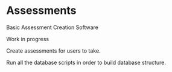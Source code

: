 # Assessments
Basic Assessment Creation Software

Work in progress

Create assessments for users to take.

Run all the database scripts in order to build database structure.
